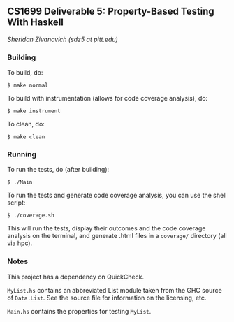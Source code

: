 ## CS1699 Deliverable 5: Property-Based Testing With Haskell ##

*Sheridan Zivanovich (sdz5 at pitt.edu)*

### Building ###
To build, do:

	$ make normal

To build with instrumentation (allows for code coverage analysis), do:

	$ make instrument

To clean, do:

	$ make clean

### Running ###
To run the tests, do (after building):

	$ ./Main

To run the tests and generate code coverage analysis, you can use the shell script:

	$ ./coverage.sh

This will run the tests, display their outcomes and the code coverage analysis on the terminal, and generate .html files in a `coverage/` directory (all via hpc).

### Notes ###
This project has a dependency on QuickCheck.

`MyList.hs` contains an abbreviated List module taken from the GHC source of `Data.List`. See the source file for information on the licensing, etc.

`Main.hs` contains the properties for testing `MyList`.


